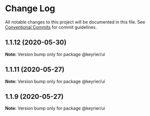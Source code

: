# Change Log

All notable changes to this project will be documented in this file.
See [Conventional Commits](https://conventionalcommits.org) for commit guidelines.

## 1.1.12 (2020-05-30)

**Note:** Version bump only for package @keyrier/ui





## 1.1.11 (2020-05-27)

**Note:** Version bump only for package @keyrier/ui





## 1.1.9 (2020-05-27)

**Note:** Version bump only for package @keyrier/ui
